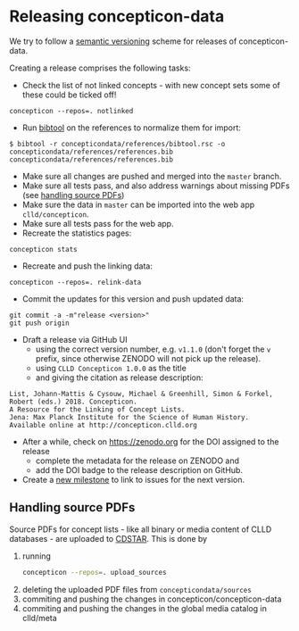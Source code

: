 
# Releasing concepticon-data

We try to follow a [semantic versioning](http://semver.org/) scheme for releases of
concepticon-data.

Creating a release comprises the following tasks:

- Check the list of not linked concepts - with new concept sets some of these could
  be ticked off!
```
concepticon --repos=. notlinked
```

- Run [bibtool](http://www.gerd-neugebauer.de/software/TeX/BibTool/en/) on the references 
to normalize them for import:
```
$ bibtool -r concepticondata/references/bibtool.rsc -o concepticondata/references/references.bib concepticondata/references/references.bib
```

- Make sure all changes are pushed and merged into the `master` branch.
- Make sure all tests pass, and also address warnings about missing PDFs (see [handling source PDFs](#upload_sources))
- Make sure the data in `master` can be imported into the web app `clld/concepticon`.
- Make sure all tests pass for the web app.
- Recreate the statistics pages:
```
concepticon stats
```

- Recreate and push the linking data:
```
concepticon --repos=. relink-data
```

- Commit the updates for this version and push updated data:
```
git commit -a -m"release <version>"
git push origin
```

- Draft a release via GitHub UI 
  - using the correct version number, e.g. `v1.1.0` (don't forget the `v` 
    prefix, since otherwise ZENODO will not pick up the release). 
  - using `CLLD Concepticon 1.0.0` as the title
  - and giving the citation as release description:
```
List, Johann-Mattis & Cysouw, Michael & Greenhill, Simon & Forkel, Robert (eds.) 2018. Concepticon. 
A Resource for the Linking of Concept Lists. 
Jena: Max Planck Institute for the Science of Human History.
Available online at http://concepticon.clld.org
```

- After a while, check on https://zenodo.org for the DOI assigned to the release
  - complete the metadata for the release on ZENODO and
  - add the DOI badge to the release description on GitHub.
- Create a [new milestone](https://github.com/concepticon/concepticon-data/milestones) to
  link to issues for the next version.


<a name="upload_sources"> </a>
## Handling source PDFs

Source PDFs for concept lists - like all binary or media content of CLLD databases - are
uploaded to [CDSTAR](https://cdstar.shh.mpg.de). This is done by

1. running
   ```bash
   concepticon --repos=. upload_sources
   ```
2. deleting the uploaded PDF files from `concepticondata/sources`
3. commiting and pushing the changes in concepticon/concepticon-data
4. commiting and pushing the changes in the global media catalog in clld/meta

